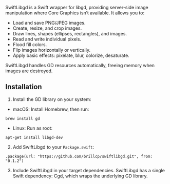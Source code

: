 SwiftLibgd is a Swift wrapper for libgd, providing server-side image manipulation where Core Graphics isn’t available. It allows you to:
- Load and save PNG/JPEG images.
- Create, resize, and crop images.
-	Draw lines, shapes (ellipses, rectangles), and images.
-	Read and write individual pixels.
-	Flood fill colors.
-	Flip images horizontally or vertically.
-	Apply basic effects: pixelate, blur, colorize, desaturate.

SwiftLibgd handles GD resources automatically, freeing memory when images are destroyed.


## Installation

1. Install the GD library on your system:
-	macOS: Install Homebrew, then run:
```
brew install gd
```
- Linux: Run as root:
```
apt-get install libgd-dev
```

2.	Add SwiftLibgd to your `Package.swift`:
```
.package(url: "https://github.com/brillcp/swiftlibgd.git", from: "0.1.2")
```

3. Include SwiftLibgd in your target dependencies.
SwiftLibgd has a single Swift dependency: Cgd, which wraps the underlying GD library.
